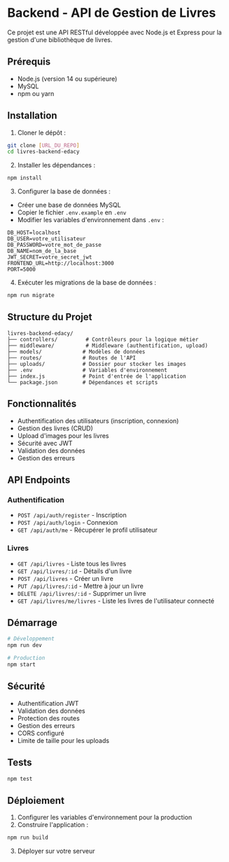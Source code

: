 # Backend - API de Gestion de Livres

Ce projet est une API RESTful développée avec Node.js et Express pour la gestion d'une bibliothèque de livres.

## Prérequis

- Node.js (version 14 ou supérieure)
- MySQL
- npm ou yarn

## Installation

1. Cloner le dépôt :
```bash
git clone [URL_DU_REPO]
cd livres-backend-edacy
```

2. Installer les dépendances :
```bash
npm install
```

3. Configurer la base de données :
- Créer une base de données MySQL
- Copier le fichier `.env.example` en `.env`
- Modifier les variables d'environnement dans `.env` :
```
DB_HOST=localhost
DB_USER=votre_utilisateur
DB_PASSWORD=votre_mot_de_passe
DB_NAME=nom_de_la_base
JWT_SECRET=votre_secret_jwt
FRONTEND_URL=http://localhost:3000
PORT=5000
```

4. Exécuter les migrations de la base de données :
```bash
npm run migrate
```

## Structure du Projet

```
livres-backend-edacy/
├── controllers/         # Contrôleurs pour la logique métier
├── middleware/          # Middleware (authentification, upload)
├── models/             # Modèles de données
├── routes/             # Routes de l'API
├── uploads/            # Dossier pour stocker les images
├── .env                # Variables d'environnement
├── index.js            # Point d'entrée de l'application
└── package.json        # Dépendances et scripts
```

## Fonctionnalités

- Authentification des utilisateurs (inscription, connexion)
- Gestion des livres (CRUD)
- Upload d'images pour les livres
- Sécurité avec JWT
- Validation des données
- Gestion des erreurs

## API Endpoints

### Authentification
- `POST /api/auth/register` - Inscription
- `POST /api/auth/login` - Connexion
- `GET /api/auth/me` - Récupérer le profil utilisateur

### Livres
- `GET /api/livres` - Liste tous les livres
- `GET /api/livres/:id` - Détails d'un livre
- `POST /api/livres` - Créer un livre
- `PUT /api/livres/:id` - Mettre à jour un livre
- `DELETE /api/livres/:id` - Supprimer un livre
- `GET /api/livres/me/livres` - Liste les livres de l'utilisateur connecté

## Démarrage

```bash
# Développement
npm run dev

# Production
npm start
```

## Sécurité

- Authentification JWT
- Validation des données
- Protection des routes
- Gestion des erreurs
- CORS configuré
- Limite de taille pour les uploads

## Tests

```bash
npm test
```

## Déploiement

1. Configurer les variables d'environnement pour la production
2. Construire l'application :
```bash
npm run build
```
3. Déployer sur votre serveur

